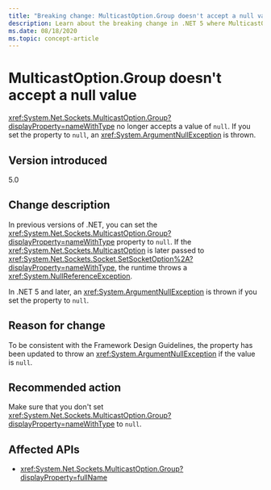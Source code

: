 ```yaml
---
title: "Breaking change: MulticastOption.Group doesn't accept a null value"
description: Learn about the breaking change in .NET 5 where MulticastOption.Group no longer accepts a null value.
ms.date: 08/18/2020
ms.topic: concept-article
---
```

# MulticastOption.Group doesn't accept a null value

<xref:System.Net.Sockets.MulticastOption.Group?displayProperty=nameWithType> no longer accepts a value of `null`. If you set the property to `null`, an <xref:System.ArgumentNullException> is thrown.

## Version introduced

5.0

## Change description

In previous versions of .NET, you can set the <xref:System.Net.Sockets.MulticastOption.Group?displayProperty=nameWithType> property to `null`. If the <xref:System.Net.Sockets.MulticastOption> is later passed to <xref:System.Net.Sockets.Socket.SetSocketOption%2A?displayProperty=nameWithType>, the runtime throws a <xref:System.NullReferenceException>.

In .NET 5 and later, an <xref:System.ArgumentNullException> is thrown if you set the property to `null`.

## Reason for change

To be consistent with the Framework Design Guidelines, the property has been updated to throw an <xref:System.ArgumentNullException> if the value is `null`.

## Recommended action

Make sure that you don't set <xref:System.Net.Sockets.MulticastOption.Group?displayProperty=nameWithType> to `null`.

## Affected APIs

- <xref:System.Net.Sockets.MulticastOption.Group?displayProperty=fullName>

<!--

### Affected APIs

- `P:System.Net.Sockets.MulticastOption.Group`

### Category

Networking

-->
